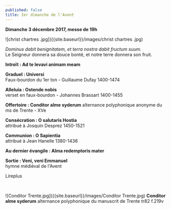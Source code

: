 ```yaml
---
published: false
title: Ier dimanche de l'Avent
---
```

**Dimanche 3 décembre 2017, messe de 19h**  

![christ chartres .jpg]({{site.baseurl}}/images/christ chartres .jpg)


*Dominus dabit benignitatem, et terra nostra dabit fructum suum.*  
Le Seigneur donnera sa douce bonté, et notre terre donnera son fruit.

**Introït : Ad te levavi animam meam**

**Graduel : Universi**  
Faux-bourdon du 1er ton - Guillaume Dufay 1400-1474

**Alleluia : Ostende nobis**  
verset en faux-bourdon - Johannes Brassart 1400-1455

**Offertoire : Conditor alme syderum**
alternance polyphonique anonyme du ms de Trente - XVe

**Consécration : O salutaris Hostia**  
attribué à Josquin Desprez 1450-1521

**Communion : O Sapientia**  
attribué à Jean Hanelle 1380-1436

**Au dernier évangile : Alma redemptoris mater**  

**Sortie : Veni, veni Emmanuel**  
hymne médiéval de l'Avent

Lireplus

&nbsp;

![Conditor Trente.jpg]({{site.baseurl}}/images/Conditor Trente.jpg)
**Conditor alme syderum** alternance polyphonique du manuscrit de Trente tr82 f.219v

